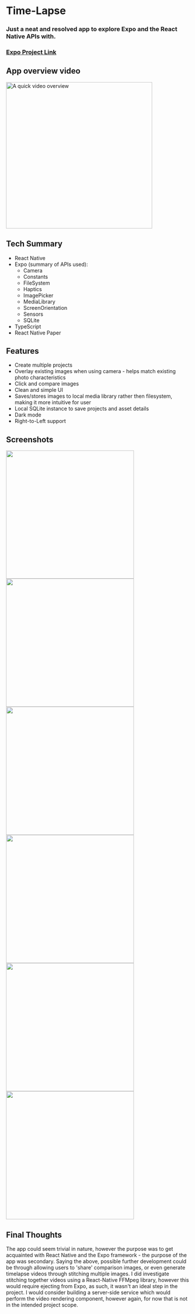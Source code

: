 # Time-Lapse

### Just a neat and resolved app to explore Expo and the React Native APIs with.

### [Expo Project Link](https://expo.io/@marklewis01/time-lapse)

## App overview video

<a href="http://www.youtube.com/watch?v=egwMR__ZgnE" target="_blank">
  <img src="https://marklewis01.github.io/timelapse/youtube-thumb.png" alt="A quick video overview" height="400">
</a>

## Tech Summary

- React Native
- Expo (summary of APIs used):
  - Camera
  - Constants
  - FileSystem
  - Haptics
  - ImagePicker
  - MediaLibrary
  - ScreenOrientation
  - Sensors
  - SQLite
- TypeScript
- React Native Paper

## Features

- Create multiple projects
- Overlay existing images when using camera - helps match existing photo characteristics
- Click and compare images
- Clean and simple UI
- Saves/stores images to local media library rather then filesystem, making it more intuitive for user
- Local SQLite instance to save projects and asset details
- Dark mode
- Right-to-Left support

## Screenshots

<img src="https://marklewis01.github.io/timelapse/timelapse-interface-1.png" width="350" />

<img src="https://marklewis01.github.io/timelapse/timelapse-interface-2.png" width="350" />

<img src="https://marklewis01.github.io/timelapse/timelapse-interface-3.png" width="350" />

<img src="https://marklewis01.github.io/timelapse/timelapse-compare.png" width="350" />

<img src="https://marklewis01.github.io/timelapse/timelapse-darkmode.png" width="350" />

<img src="https://marklewis01.github.io/timelapse/timelapse-rtl.png" width="350" />

## Final Thoughts

The app could seem trivial in nature, however the purpose was to get acquainted with React Native and the Expo framework - the purpose of the app was secondary.
Saying the above, possible further development could be through allowing users to 'share' comparison images, or even generate timelapse videos through stitching multiple images. I did investigate stitching together videos using a React-Native FFMpeg library, however this would require ejecting from Expo, as such, it wasn't an ideal step in the project. I would consider building a server-side service which would perform the video rendering component, however again, for now that is not in the intended project scope.
